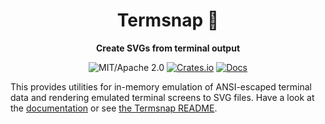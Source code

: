 <div align="center">

# Termsnap 📸

**Create SVGs from terminal output**

![MIT/Apache 2.0](https://img.shields.io/badge/license-MIT%2FApache-blue.svg)
[![Crates.io](https://img.shields.io/crates/v/termsnap-lib.svg)](https://crates.io/crates/termsnap-lib)
[![Docs](https://docs.rs/termsnap-lib/badge.svg)](https://docs.rs/termsnap-lib)

</div>

This provides utilities for in-memory emulation of ANSI-escaped terminal data
and rendering emulated terminal screens to SVG files. Have a look at the
[documentation](https://docs.rs/termsnap-lib) or see [the Termsnap
README](../README.md).
